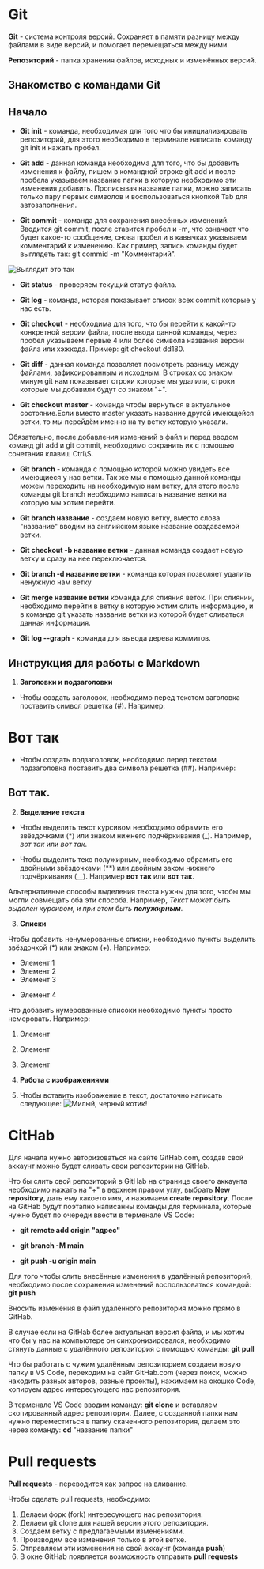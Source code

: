 # Git

**Git** - система контроля версий. Сохраняет в памяти разницу между файлами в виде версий, и помогает перемещаться между ними.

**Репозиторий** - папка хранения файлов, исходных и изменённых версий.

## Знакомство с командами Git

## Начало 

* __Git init__ - команда, необходимая для того что бы инициализировать репозиторий, для этого необходимо в терминале написать команду git init и нажать пробел.

* __Git add__ - данная команда необходима для того, что бы добавить изменения к файлу, пишем в командной строке git add и после пробела указываем название папки в которую необходимо эти изменения добавить. Прописывая название папки, можно записать только пару первых символов и воспользоваться кнопкой Tab для автозаполнения.

* __Git commit__ - команда для сохранения внесённых изменений. Вводится git commit, после ставится пробел и -m, что означает что будет какое-то сообщение, снова пробел и в кавычках указываем комментарий к изменению. Как пример, запись команды будет выглядеть так: git commid -m "Комментарий". 

![Выглядит это так](commit.png)

* __Git status__ - проверяем текущий статус файла.

* __Git log__ - команда, которая показывает список всех commit которые у нас есть.

* __Git checkout__ - необходима для того, что бы перейти к какой-то конкретной версии файла, после ввода данной команды, через пробел указываем первые 4 или более символа названия версии файла или хэжкода. Пример: git checkout dd180. 

* __Git diff__ - данная команда позволяет посмотреть разницу между файлами, зафиксированным и исходным. В строках со знаком минум git нам показывает строки которые мы удалили, строки которые мы добавили будут со знаком "+".

* __Git checkout master__ - команда чтобы вернуться в актуальное состояние.Если вместо master указать название другой имеющейся ветки, то мы перейдём именно на ту ветку которую указали.

Обязательно, после добавления изменений в файл и перед вводом команд git add и git commit, необходимо сохранить их с помощью сочетания клавиш Ctrl\S.

* __Git branch__ - команда с помощью которой можно увидеть все имеющиеся у нас ветки. Так же мы с помощью данной команды можем переходить на необходимую нам ветку, для этого после команды git branch необходимо написать название ветки на которую мы хотим перейти.
 
* __Git branch название__ - создаем новую ветку, вместо слова "название" вводим на английском языке название создаваемой ветки. 

* __Git checkout -b название ветки__ - данная команда создает новую ветку и сразу на нее переключается.

* __Git branch -d название ветки__ - команда которая позволяет удалить ненужную нам ветку

* __Git merge название ветки__ команда для слияния веток. При слиянии, необходимо перейти в ветку в которую хотим слить информацию, и в команде git указать название ветки из которой будет сливаться данная информация.

* __Git log --graph__ - команда для вывода дерева коммитов.

## Инструкция для работы с Markdown

1. __Заголовки и подзаголовки__

* Чтобы создать заголовок, необходимо перед текстом заголовка поставить символ решетка (#). Например: 
# Вот так

* Чтобы создать подзаголовок, необходимо перед текстом подзаголовка поставить два символа решетка (##). Например:
## Вот так.

2. __Выделение текста__

* Чтобы выделить текст курсивом необходимо обрамить его звёздочками (*) или знаком нижнего подчёркивания (_). Например, *вот так* или _вот так_.

* Чтобы выделить текс полужирным, необходимо обрамить его двойными звёздочками (**) или двойным заком нижнего подчёркивания (__). Например **вот так** или __вот так__.

Альтернативные способы выделения текста нужны для того, чтобы мы могли совмещать оба эти способа. Например, _Текст может быть выделен курсивом, и при этом быть **полужирным**_.

3. __Списки__

Чтобы добавить ненумерованные списки, необходимо пункты выделить звёздочкой (*) или знаком (+). Например:
* Элемент 1
* Элемент 2
* Элемент 3
+ Элемент 4

Что добавить нумерованные списоки необходимо пункты просто немеровать. Например:
1. Элемент
2. Элемент
3. Элемент

4. __Работа с изображениями__

1. Чтобы вставить изображение в текст, достаточно написать следующее:
![Милый, черный котик!](Cat.jpg)

# CitHab

Для начала нужно авторизоваться на сайте GitHab.com, создав свой аккаунт можно будет сливать свои репозитории на GitHab.

Что бы слить свой репозиторий в GitHab на странице своего аккаунта необходимо нажать на "+" в верхнем правом углу, выбрать **New repository**, дать ему какоето имя, и нажимаем **create repository**. После на GitHab будут поэтапно написанны команды для терминала, которые нужно будет по очереди ввести в терменале VS Code:

+ **git remote add origin "адрес"**

+ **git branch -M main**

+ **git push -u origin main**

Для того чтобы слить внесённые изменения в удалённый репозиторий, необходимо после сохранения изменений воспользоваться командой: **git push**

Вносить изменения в файл удалённого репозитория можно прямо в GitHab.

В случае если на GitHab более актуальная версия файла, и мы хотим что бы у нас на компьютере он синхронизировался, необходимо стянуть данные с удалённого репозитория с помощью команды: **git pull**

Что бы работать с чужим удалённым репозиторием,создаем новую папку в VS Code, переходим на сайт GitHab.com (через поиск, можно находить разных авторов, разные проекты), нажимаем на окошко Code,  копируем адрес интересующего нас репозитория.

В терменале VS Code вводим команду: **git clone** 
 и вставляем скопированный адрес репозитория. Далее, с созданной папки нам нужно переместиться в папку скаченного репозитория, делаем это через команду: **cd** "название папки"

# Pull requests

**Pull requests** - переводится как запрос на вливание.

Чтобы сделать pull requests, необходимо:

1. Делаем форк (fork) интересующего нас репозитория.
2. Делаем git clone для нашей версии этого репозитория.
3. Создаем ветку с предлагаемыми изменениями.
4. Производим все изменения только в этой ветке.
5. Отправляем эти изменения на свой аккаунт (команда **push**)
6. В окне GitHab появляется возможность отправить **pull requests** 



